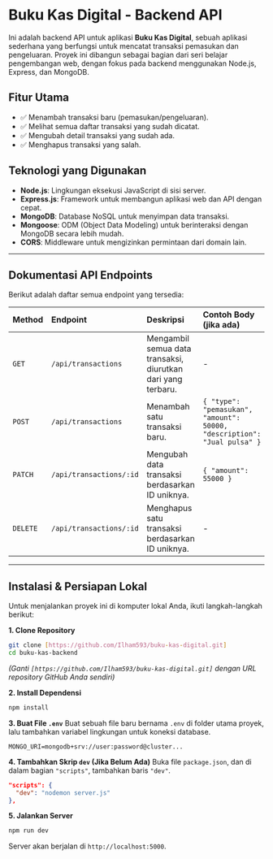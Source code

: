 # Buku Kas Digital - Backend API

Ini adalah backend API untuk aplikasi **Buku Kas Digital**, sebuah aplikasi sederhana yang berfungsi untuk mencatat transaksi pemasukan dan pengeluaran. Proyek ini dibangun sebagai bagian dari seri belajar pengembangan web, dengan fokus pada backend menggunakan Node.js, Express, dan MongoDB.

## Fitur Utama

  - ✅ Menambah transaksi baru (pemasukan/pengeluaran).
  - ✅ Melihat semua daftar transaksi yang sudah dicatat.
  - ✅ Mengubah detail transaksi yang sudah ada.
  - ✅ Menghapus transaksi yang salah.

## Teknologi yang Digunakan

  - **Node.js**: Lingkungan eksekusi JavaScript di sisi server.
  - **Express.js**: Framework untuk membangun aplikasi web dan API dengan cepat.
  - **MongoDB**: Database NoSQL untuk menyimpan data transaksi.
  - **Mongoose**: ODM (Object Data Modeling) untuk berinteraksi dengan MongoDB secara lebih mudah.
  - **CORS**: Middleware untuk mengizinkan permintaan dari domain lain.

-----

## Dokumentasi API Endpoints

Berikut adalah daftar semua endpoint yang tersedia:

| Method | Endpoint | Deskripsi | Contoh Body (jika ada) |
| :--- | :--- | :--- | :--- |
| `GET` | `/api/transactions` | Mengambil semua data transaksi, diurutkan dari yang terbaru. | - |
| `POST` | `/api/transactions` | Menambah satu transaksi baru. | `{ "type": "pemasukan", "amount": 50000, "description": "Jual pulsa" }` |
| `PATCH` | `/api/transactions/:id` | Mengubah data transaksi berdasarkan ID uniknya. | `{ "amount": 55000 }` |
| `DELETE` | `/api/transactions/:id` | Menghapus satu transaksi berdasarkan ID uniknya. | - |

-----

## Instalasi & Persiapan Lokal

Untuk menjalankan proyek ini di komputer lokal Anda, ikuti langkah-langkah berikut:

**1. Clone Repository**

```bash
git clone [https://github.com/Ilham593/buku-kas-digital.git]
cd buku-kas-backend
```

*(Ganti `[https://github.com/Ilham593/buku-kas-digital.git]` dengan URL repository GitHub Anda sendiri)*

**2. Install Dependensi**

```bash
npm install
```

**3. Buat File `.env`**
Buat sebuah file baru bernama `.env` di folder utama proyek, lalu tambahkan variabel lingkungan untuk koneksi database.

```
MONGO_URI=mongodb+srv://user:password@cluster...
```

**4. Tambahkan Skrip `dev` (Jika Belum Ada)**
Buka file `package.json`, dan di dalam bagian `"scripts"`, tambahkan baris `"dev"`.

```json
"scripts": {
  "dev": "nodemon server.js"
},
```

**5. Jalankan Server**

```bash
npm run dev
```

Server akan berjalan di `http://localhost:5000`.

